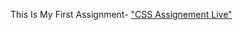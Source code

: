 This Is My First Assignment- 
["CSS Assignement Live"](https://dhruvisharma24.github.io/Dhruvsharma2-macdonalds/)
